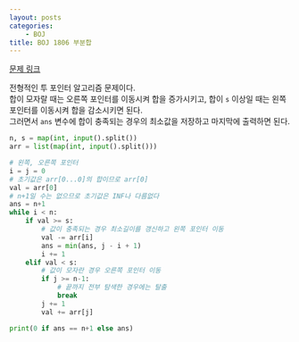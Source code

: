 ```yaml
---
layout: posts
categories:
    - BOJ
title: BOJ 1806 부분합
---
```


[문제 링크](https://www.acmicpc.net/problem/1806)

전형적인 투 포인터 알고리즘 문제이다.  
합이 모자랄 때는 오른쪽 포인터를 이동시켜 합을 증가시키고, 합이 `s` 이상일 때는 왼쪽 포인터를 이동시켜 합을 감소시키면 된다.  
그러면서 `ans` 변수에 합이 충족되는 경우의 최소값을 저장하고 마지막에 출력하면 된다.  

```python
n, s = map(int, input().split())
arr = list(map(int, input().split()))

# 왼쪽, 오른쪽 포인터
i = j = 0
# 초기값은 arr[0...0]의 합이므로 arr[0]
val = arr[0]
# n+1일 수는 없으므로 초기값은 INF나 다름없다
ans = n+1
while i < n:
    if val >= s:
        # 값이 충족되는 경우 최소길이를 갱신하고 왼쪽 포인터 이동
        val -= arr[i]
        ans = min(ans, j - i + 1)
        i += 1
    elif val < s:
        # 값이 모자란 경우 오른쪽 포인터 이동
        if j >= n-1:
            # 끝까지 전부 탐색한 경우에는 탈출
            break
        j += 1
        val += arr[j]

print(0 if ans == n+1 else ans)
```
